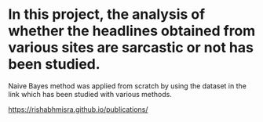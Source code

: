 # In this project, the analysis of whether the headlines obtained from various sites are sarcastic or not has been studied.

Naive Bayes method was applied from scratch by using the dataset in the link which has been studied with various methods.



https://rishabhmisra.github.io/publications/